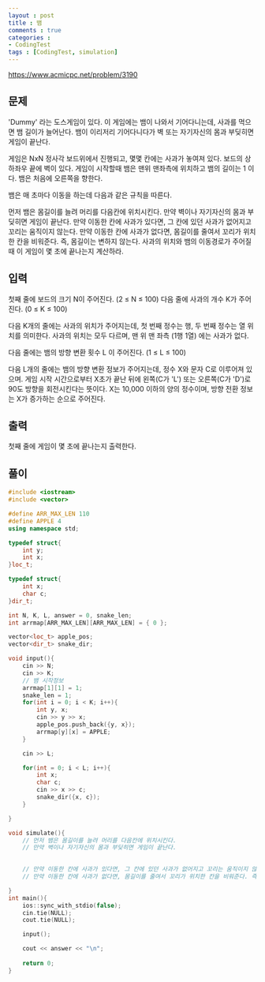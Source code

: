 ```yaml
---
layout : post
title : 뱀
comments : true
categories : 
- CodingTest
tags : [CodingTest, simulation]
---
```


https://www.acmicpc.net/problem/3190

## 문제
'Dummy' 라는 도스게임이 있다. 이 게임에는 뱀이 나와서 기어다니는데, 사과를 먹으면 뱀 길이가 늘어난다. 뱀이 이리저리 기어다니다가 벽 또는 자기자신의 몸과 부딪히면 게임이 끝난다.

게임은 NxN 정사각 보드위에서 진행되고, 몇몇 칸에는 사과가 놓여져 있다. 보드의 상하좌우 끝에 벽이 있다. 게임이 시작할때 뱀은 맨위 맨좌측에 위치하고 뱀의 길이는 1 이다. 뱀은 처음에 오른쪽을 향한다.

뱀은 매 초마다 이동을 하는데 다음과 같은 규칙을 따른다.

먼저 뱀은 몸길이를 늘려 머리를 다음칸에 위치시킨다.
만약 벽이나 자기자신의 몸과 부딪히면 게임이 끝난다.
만약 이동한 칸에 사과가 있다면, 그 칸에 있던 사과가 없어지고 꼬리는 움직이지 않는다.
만약 이동한 칸에 사과가 없다면, 몸길이를 줄여서 꼬리가 위치한 칸을 비워준다. 즉, 몸길이는 변하지 않는다.
사과의 위치와 뱀의 이동경로가 주어질 때 이 게임이 몇 초에 끝나는지 계산하라.

## 입력
첫째 줄에 보드의 크기 N이 주어진다. (2 ≤ N ≤ 100) 다음 줄에 사과의 개수 K가 주어진다. (0 ≤ K ≤ 100)

다음 K개의 줄에는 사과의 위치가 주어지는데, 첫 번째 정수는 행, 두 번째 정수는 열 위치를 의미한다. 사과의 위치는 모두 다르며, 맨 위 맨 좌측 (1행 1열) 에는 사과가 없다.

다음 줄에는 뱀의 방향 변환 횟수 L 이 주어진다. (1 ≤ L ≤ 100)

다음 L개의 줄에는 뱀의 방향 변환 정보가 주어지는데, 정수 X와 문자 C로 이루어져 있으며. 게임 시작 시간으로부터 X초가 끝난 뒤에 왼쪽(C가 'L') 또는 오른쪽(C가 'D')로 90도 방향을 회전시킨다는 뜻이다. X는 10,000 이하의 양의 정수이며, 방향 전환 정보는 X가 증가하는 순으로 주어진다.

## 출력
첫째 줄에 게임이 몇 초에 끝나는지 출력한다.

## 풀이

```cpp
#include <iostream>
#include <vector>

#define ARR_MAX_LEN 110
#define APPLE 4
using namespace std;

typedef struct{
	int y;
	int x;
}loc_t;

typedef struct{
	int x;
	char c;
}dir_t;

int N, K, L, answer = 0, snake_len;
int arrmap[ARR_MAX_LEN][ARR_MAX_LEN] = { 0 };

vector<loc_t> apple_pos;
vector<dir_t> snake_dir;

void input(){
	cin >> N;
	cin >> K;
    // 뱀 시작정보
    arrmap[1][1] = 1;
    snake_len = 1;  
	for(int i = 0; i < K; i++){
		int y, x;
		cin >> y >> x;
		apple_pos.push_back({y, x});
        arrmap[y][x] = APPLE;
	}

	cin >> L;

	for(int = 0; i < L; i++){
		int x;
		char c;
		cin >> x >> c;
		snake_dir({x, c});
	}

}

void simulate(){
    // 먼저 뱀은 몸길이를 늘려 머리를 다음칸에 위치시킨다.
    // 만약 벽이나 자기자신의 몸과 부딪히면 게임이 끝난다.

    
    // 만약 이동한 칸에 사과가 있다면, 그 칸에 있던 사과가 없어지고 꼬리는 움직이지 않는다.
    // 만약 이동한 칸에 사과가 없다면, 몸길이를 줄여서 꼬리가 위치한 칸을 비워준다. 즉, 몸길이는 변하지 않는다.

}
int main(){
	ios::sync_with_stdio(false);
	cin.tie(NULL);
	cout.tie(NULL);

	input();

	cout << answer << "\n";
	
	return 0;
}
```